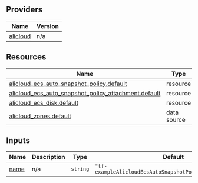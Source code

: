 <!-- BEGIN_TF_DOCS -->
## Providers

| Name | Version |
|------|---------|
| <a name="provider_alicloud"></a> [alicloud](#provider\_alicloud) | n/a |

## Resources

| Name | Type |
|------|------|
| [alicloud_ecs_auto_snapshot_policy.default](https://registry.terraform.io/providers/hashicorp/alicloud/latest/docs/resources/ecs_auto_snapshot_policy) | resource |
| [alicloud_ecs_auto_snapshot_policy_attachment.default](https://registry.terraform.io/providers/hashicorp/alicloud/latest/docs/resources/ecs_auto_snapshot_policy_attachment) | resource |
| [alicloud_ecs_disk.default](https://registry.terraform.io/providers/hashicorp/alicloud/latest/docs/resources/ecs_disk) | resource |
| [alicloud_zones.default](https://registry.terraform.io/providers/hashicorp/alicloud/latest/docs/data-sources/zones) | data source |

## Inputs

| Name | Description | Type | Default | Required |
|------|-------------|------|---------|:--------:|
| <a name="input_name"></a> [name](#input\_name) | n/a | `string` | `"tf-exampleAlicloudEcsAutoSnapshotPolicyAttachment73188"` | no |
<!-- END_TF_DOCS -->    